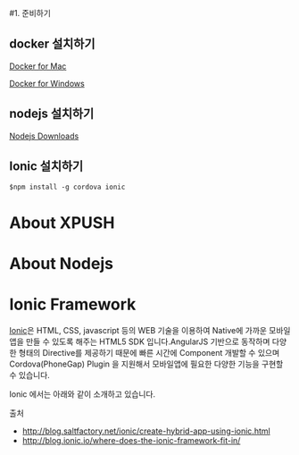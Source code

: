 #1. 준비하기

## docker 설치하기

[Docker for Mac](https://download.docker.com/mac/stable/Docker.dmg)

[Docker for Windows](https://download.docker.com/win/stable/InstallDocker.msi)
	
## nodejs 설치하기

[Nodejs Downloads](https://nodejs.org/ko/download/)

## Ionic 설치하기

	$npm install -g cordova ionic


# About XPUSH


# About Nodejs


# Ionic Framework

[Ionic](http://ionicframework.com/docs/overview/)은 HTML, CSS, javascript 등의 WEB 기술을 이용하여 Native에 가까운 모바일앱을 만들 수 있도록 해주는 HTML5 SDK 입니다.AngularJS 기반으로 동작하며 다양한 형태의 Directive를 제공하기 때문에 빠른 시간에 Component 개발할 수 있으며 Cordova(PhoneGap) Plugin 을 지원해서 모바일앱에 필요한 다양한 기능을 구현할 수 있습니다.

Ionic 에서는 아래와 같이 소개하고 있습니다.

출처
 - http://blog.saltfactory.net/ionic/create-hybrid-app-using-ionic.html
 - http://blog.ionic.io/where-does-the-ionic-framework-fit-in/